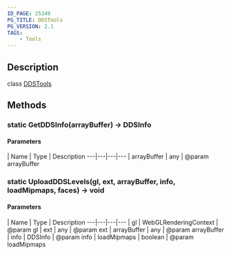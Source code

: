 ```yaml
---
ID_PAGE: 25349
PG_TITLE: DDSTools
PG_VERSION: 2.1
TAGS:
    - Tools
---
```

## Description

class [DDSTools](/classes/2.3/DDSTools)



## Methods

### static  GetDDSInfo(arrayBuffer) &rarr; DDSInfo



#### Parameters
 | Name | Type | Description
---|---|---|---
 | arrayBuffer | any |   @param arrayBuffer

### static  UploadDDSLevels(gl, ext, arrayBuffer, info, loadMipmaps, faces) &rarr; void



#### Parameters
 | Name | Type | Description
---|---|---|---
 | gl | WebGLRenderingContext |   @param gl
 | ext | any |   @param ext
 | arrayBuffer | any |   @param arrayBuffer
 | info | DDSInfo |   @param info
 | loadMipmaps | boolean |   @param loadMipmaps
